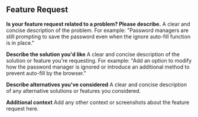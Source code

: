 ## Feature Request

**Is your feature request related to a problem? Please describe.**
A clear and concise description of the problem. For example: "Password managers are still prompting to save the password even when the ignore auto-fill function is in place."

**Describe the solution you'd like**
A clear and concise description of the solution or feature you're requesting. For example: "Add an option to modify how the password manager is ignored or introduce an additional method to prevent auto-fill by the browser."

**Describe alternatives you've considered**
A clear and concise description of any alternative solutions or features you considered.

**Additional context**
Add any other context or screenshots about the feature request here.
